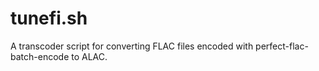 tunefi.sh
=========

A transcoder script for converting FLAC files encoded with perfect-flac-batch-encode to ALAC.
